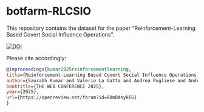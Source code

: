 # botfarm-RLCSIO

This repository contains the dataset for the paper "Reinforcement-Learning Based Covert Social Influence Operations".

[![DOI](https://zenodo.org/badge/926657211.svg)](https://doi.org/10.5281/zenodo.14795884)

Please cite accordingly:

```bibtex
@inproceedings{kumar2025reinforcementlearning,
title={Reinforcement-Learning Based Covert Social Influence Operations},
author={Saurabh Kumar and Valerio La Gatta and Andrea Pugliese and Andrew Pulver and VS Subrahmanian and Jiazhi Zhang and Youzhi Zhang},
booktitle={THE WEB CONFERENCE 2025},
year={2025},
url={https://openreview.net/forum?id=R8mBAsykEG}
}

```
